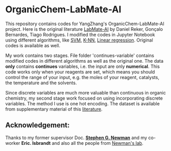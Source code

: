 # OrganicChem-LabMate-AI

This repository contains codes for YangZhang's OrganicChem-LabMate-AI project. Here is the original literature [LabMate-AI]( https://chemrxiv.org/articles/Evolving_and_Nano_Data_Enabled_Machine_Intelligence_for_Chemical_Reaction_Optimization/7291205 "Evolving and Nano Data Enabled Machine Intelligence for Chemical Reaction Optimization") by  Daniel Reker, Gonçalo Bernardes, Tiago Rodrigues. I modified the codes in Jupyter Notebook using different algorithms, like [SVM]( https://scikit-learn.org/stable/modules/svm.html#svm-classification "SVM User Guide"), [K-NN]( https://scikit-learn.org/stable/modules/neighbors.html "K-NN User Guide"), [Linear regression]( https://scikit-learn.org/stable/modules/linear_model.html "Linear regression User Guide" ). Original codes is available as well.

My work contains two stages. File folder 'continues-variable' contains modified codes in different algorithms as well as the original one. The data **only** contains **continues** variables, i.e. the input are only **numerical**. This code  works only when your reagents are set, which means you should control the range of your input, e.g. the moles of your reagent, catalysts, the temperature and the solvents. 

Since discrete variables are much more valuable than continuous in organic chemistry, my second stage work focused on using incorporating discrete variables. The method I use is one hot encoding. The dataset is available from supplementary material of this [literature]( https://science.sciencemag.org/content/359/6374/429  " A platform for automated nanomole-scale reaction screening and micromole-scale synthesis in flow ").

## Acknowledgement:

Thanks to my former supervisor Doc. **[Stephen G. Newman]( https://www.newmanlab.ca/ "The newman lab")** and my co-worker **Eric. Isbrandt** and also all the people from [Newman's lab]( https://www.newmanlab.ca/lab-members "Lab members"). 